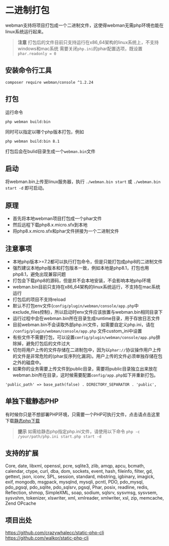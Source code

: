 # 二进制打包

webman支持将项目打包成一个二进制文件，这使得webman无需php环境也能在linux系统运行起来。

> **注意**
> 打包后的文件目前只支持运行在x86_64架构的linux系统上，不支持windows和mac系统
> 需要关闭`php.ini`的phar配置选项，既设置 `phar.readonly = 0`

## 安装命令行工具
`composer require webman/console ^1.2.24`

## 打包
运行命令
```
php webman build:bin
```
同时可以指定以哪个php版本打包，例如
```
php webman build:bin 8.1
```

打包后会在bulid目录生成一个`webman.bin`文件

## 启动
将webman.bin上传至linux服务器，执行 `./webman.bin start` 或 `./webman.bin start -d` 即可启动。

## 原理
* 首先将本地webman项目打包成一个phar文件
* 然后远程下载php8.x.micro.sfx到本地
* 将php8.x.micro.sfx和phar文件拼接为一个二进制文件

## 注意事项
* 本地php版本>=7.2都可以执行打包命令，但是只能打包成php8的二进制文件
* 强烈建议本地php版本和打包版本一致，例如本地是php8.1，打包也用php8.1，避免出现兼容问题
* 打包会下载php8的源码，但是并不会本地安装，不会影响本地php环境
* webman.bin目前只支持在x86_64架构的linux系统运行，不支持在mac系统运行
* 打包后的项目不支持reload
* 默认不打包env文件(`config/plugin/webman/console/app.php`中exclude_files控制)，所以启动时env文件应该放置与webman.bin相同目录下
* 运行过程中会在webman.bin所在目录生成runtime目录，用于存放日志文件
* 目前webman.bin不会读取外部php.ini文件，如需要自定义php.ini，请在 `/config/plugin/webman/console/app.php` 文件custom_ini中设置
* 有些文件不需要打包，可以设置`config/plugin/webman/console/app.php`排除掉，避免打包后的文件过大
* 切勿将用户上传的文件存储在二进制包中，因为以`phar://`协议操作用户上传的文件是非常危险的(phar反序列化漏洞)。用户上传的文件必须单独存储在包之外的磁盘中。
* 如果你的业务需要上传文件到public目录，需要将public目录独立出来放在webman.bin所在目录，这时候需要配置`config/app.php`如下并重新打包。
```
'public_path' => base_path(false) . DIRECTORY_SEPARATOR . 'public',
```

## 单独下载静态PHP
有时候你只是不想部署PHP环境，只需要一个PHP可执行文件，点击请点击这里下载[静态php下载](https://www.workerman.net/download)

> **提示**
> 如需给静态php指定php.ini文件，请使用以下命令 `php -c /your/path/php.ini start.php start -d`

## 支持的扩展
Core, date, libxml, openssl, pcre, sqlite3, zlib, amqp, apcu, bcmath, calendar, ctype, curl, dba, dom, sockets, event, hash, fileinfo, filter, gd, gettext, json, iconv, SPL, session, standard, mbstring, igbinary, imagick, exif, mongodb, msgpack, mysqlnd, mysqli, pcntl, PDO, pdo_mysql, pdo_pgsql, pdo_sqlite, pdo_sqlsrv, pgsql, Phar, posix, readline, redis, Reflection, shmop, SimpleXML, soap, sodium, sqlsrv, sysvmsg, sysvsem, sysvshm, tokenizer, xlswriter, xml, xmlreader, xmlwriter, xsl, zip, memcache, Zend OPcache

## 项目出处

https://github.com/crazywhalecc/static-php-cli
https://github.com/walkor/static-php-cli
